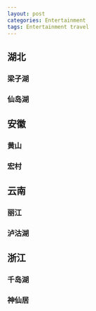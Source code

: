 ```yaml
---
layout: post
categories: Entertainment
tags: Entertainment travel
---
```




## 湖北

### 梁子湖

### 仙岛湖

## 安徽

### 黄山

### 宏村

## 云南

### 丽江

### 泸沽湖

## 浙江

### 千岛湖

### 神仙居